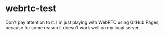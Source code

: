 # webrtc-test
Don't pay attention to it. I'm just playing with WebRTC using GitHub Pages, because for some reason it doesn't work well on my local server.
